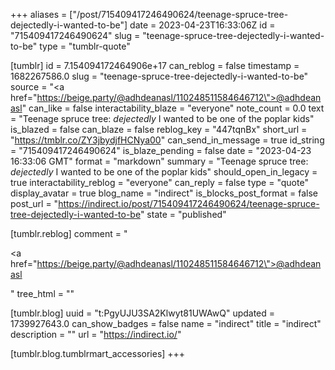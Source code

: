 +++
aliases = ["/post/715409417246490624/teenage-spruce-tree-dejectedly-i-wanted-to-be"]
date = 2023-04-23T16:33:06Z
id = "715409417246490624"
slug = "teenage-spruce-tree-dejectedly-i-wanted-to-be"
type = "tumblr-quote"

[tumblr]
id = 7.154094172464906e+17
can_reblog = false
timestamp = 1682267586.0
slug = "teenage-spruce-tree-dejectedly-i-wanted-to-be"
source = "<a href=\"https://beige.party/@adhdeanasl/110248511584646712\">@adhdeanasl</a>"
can_like = false
interactability_blaze = "everyone"
note_count = 0.0
text = "Teenage spruce tree: *dejectedly* I wanted to be one of the poplar kids"
is_blazed = false
can_blaze = false
reblog_key = "447tqnBx"
short_url = "https://tmblr.co/ZY3jbydjfHCNya00"
can_send_in_message = true
id_string = "715409417246490624"
is_blaze_pending = false
date = "2023-04-23 16:33:06 GMT"
format = "markdown"
summary = "Teenage spruce tree: *dejectedly* I wanted to be one of the poplar kids"
should_open_in_legacy = true
interactability_reblog = "everyone"
can_reply = false
type = "quote"
display_avatar = true
blog_name = "indirect"
is_blocks_post_format = false
post_url = "https://indirect.io/post/715409417246490624/teenage-spruce-tree-dejectedly-i-wanted-to-be"
state = "published"

[tumblr.reblog]
comment = "<p><a href=\"https://beige.party/@adhdeanasl/110248511584646712\">@adhdeanasl</a></p>"
tree_html = ""

[tumblr.blog]
uuid = "t:PgyUJU3SA2Klwyt81UWAwQ"
updated = 1739927643.0
can_show_badges = false
name = "indirect"
title = "indirect"
description = ""
url = "https://indirect.io/"

[tumblr.blog.tumblrmart_accessories]
+++
